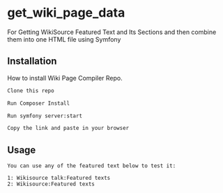 # get_wiki_page_data
For Getting WikiSource Featured Text and Its Sections and then combine them into one HTML file using Symfony

## Installation

How to install Wiki Page Compiler Repo.

```bash
Clone this repo

Run Composer Install

Run symfony server:start

Copy the link and paste in your browser
```
## Usage

```
You can use any of the featured text below to test it:

1: Wikisource talk:Featured texts
2: Wikisource:Featured texts

```